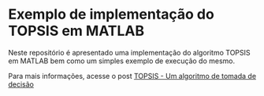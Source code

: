 # Exemplo de implementação do TOPSIS em MATLAB

Neste repositório é apresentado uma implementação do algoritmo TOPSIS em MATLAB bem como um simples exemplo de execução do mesmo.

Para mais informações, acesse o post [TOPSIS - Um algoritmo de tomada de decisão](http://computacaointeligente.com.br/algoritmos/TOPSIS-tomada-de-decisao/)
